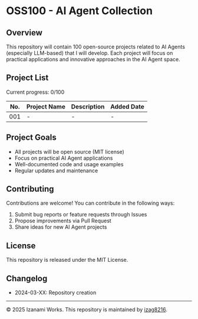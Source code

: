 # OSS100 - AI Agent Collection

## Overview
This repository will contain 100 open-source projects related to AI Agents (especially LLM-based) that I will develop. Each project will focus on practical applications and innovative approaches in the AI Agent space.

## Project List
Current progress: 0/100

| No. | Project Name | Description | Added Date |
|-----|--------------|-------------|------------|
| 001 | - | - | - |

## Project Goals
- All projects will be open source (MIT license)
- Focus on practical AI Agent applications
- Well-documented code and usage examples
- Regular updates and maintenance

## Contributing
Contributions are welcome! You can contribute in the following ways:

1. Submit bug reports or feature requests through Issues
2. Propose improvements via Pull Request
3. Share ideas for new AI Agent projects

## License
This repository is released under the MIT License.

## Changelog
- 2024-03-XX: Repository creation

---
© 2025 Izanami Works. This repository is maintained by [izag8216](https://github.com/izag8216).
